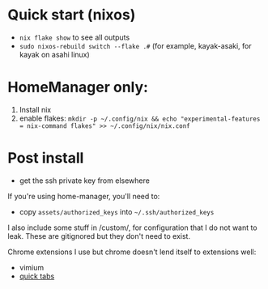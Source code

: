 # Quick start (nixos)
- `nix flake show` to see all outputs
- `sudo nixos-rebuild switch --flake .#` (for example, kayak-asaki, for kayak on asahi linux)

# HomeManager only: 
1. Install nix
1. enable flakes: `mkdir -p ~/.config/nix && echo "experimental-features = nix-command flakes" >> ~/.config/nix/nix.conf`


# Post install
- get the ssh private key from elsewhere

If you're using home-manager, you'll need to:
- copy `assets/authorized_keys` into `~/.ssh/authorized_keys`

I also include some stuff in /custom/, for configuration that I do not want to leak.
These are gitignored but they don't need to exist.

Chrome extensions I use but chrome doesn't lend itself to extensions well:
- vimium
- [quick tabs](https://chromewebstore.google.com/detail/quick-tabs/jnjfeinjfmenlddahdjdmgpbokiacbbb)